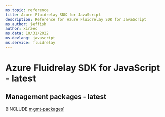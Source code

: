 ```yaml
---
ms.topic: reference
title: Azure Fluidrelay SDK for JavaScript
description: Reference for Azure Fluidrelay SDK for JavaScript
ms.author: jeffish
author: xirzec
ms.data: 10/31/2022
ms.devlang: javascript
ms.service: fluidrelay
---
```

# Azure Fluidrelay SDK for JavaScript - latest

## Management packages - latest
[!INCLUDE [mgmt-packages](fluidrelay-mgmt-index.md)]